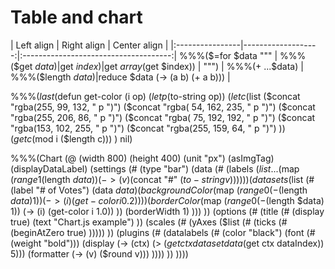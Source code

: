 # Table and chart


| Left align      | Right align        | Center align                          |
|:----------------|-------------------:|:-------------------------------------:| %%%($=for $data """
| %%%($get $data) | %%%($get $index)   | %%%($get $array ($get $index))        | """)
| %%%(+ ...$data) | %%%($length $data) | %%%($reduce $data (-> (a b) (+ a b))) |


%%%($last ($defun get-color (i op)
    ($let p ($to-string op))
    ($let c ($list ($concat "rgba(255,  99, 132, " p ")")
                   ($concat "rgba( 54, 162, 235, " p ")")
                   ($concat "rgba(255, 206,  86, " p ")")
                   ($concat "rgba( 75, 192, 192, " p ")")
                   ($concat "rgba(153, 102, 255, " p ")")
                   ($concat "rgba(255, 159,  64, " p ")") ))
    ($get c ($mod i ($length c))) )
    nil)


%%%(Chart (@ (width 800)
             (height 400)
             (unit "px")
             (asImgTag)
             (displayDataLabel)
             (settings (#
    (type "bar")
    (data (#
        (labels ($list ...($map ($range 1 ($length $data)) (-> (v) ($concat "#" ($to-string v))))))
        (datasets ($list (#
            (label "# of Votes")
            (data $data)
            (backgroundColor ($map ($range 0 (- ($length $data) 1)) (-> (i) (get-color i 0.2)) ))
            (borderColor     ($map ($range 0 (- ($length $data) 1)) (-> (i) (get-color i 1.0)) ))
            (borderWidth 1)
        )))
    ))
    (options (#
        (title (#
            (display true)
            (text "Chart.js example")
        ))
        (scales (#
            (yAxes ($list (# (ticks (#
                (beginAtZero true)
            )))))
        ))
        (plugins (# (datalabels (#
            (color "black")
            (font (# (weight "bold")))
            (display (-> (ctx) (> ($get ctx dataset data ($get ctx dataIndex)) 5)))
            (formatter (-> (v) ($round v)))
        ))))
    ))
))))

